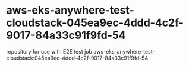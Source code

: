 # aws-eks-anywhere-test-cloudstack-045ea9ec-4ddd-4c2f-9017-84a33c91f9fd-54
repository for use with E2E test job aws-eks-anywhere-test-cloudstack:045ea9ec-4ddd-4c2f-9017-84a33c91f9fd-54
